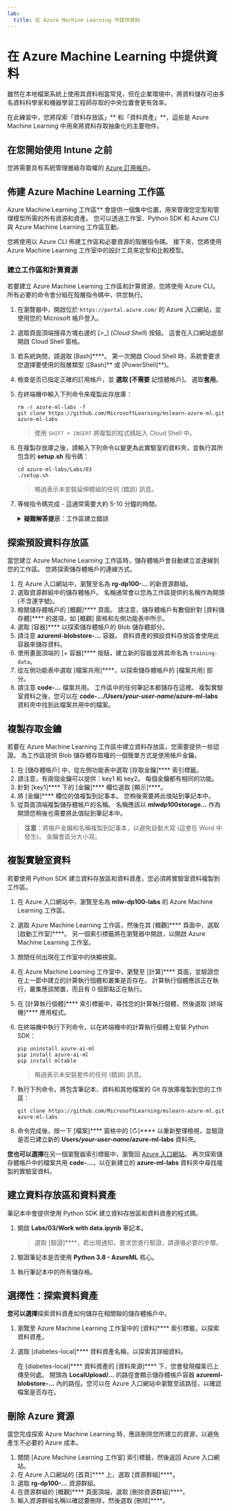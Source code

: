 ```yaml
---
lab:
  title: 在 Azure Machine Learning 中提供資料
---
```


# 在 Azure Machine Learning 中提供資料

雖然在本地檔案系統上使用其資料相當常見，但在企業環境中，將資料儲存可由多名資料科學家和機器學習工程師存取的中央位置會更有效率。

在此練習中，您將探索「資料存放區」** 和「資料資產」**，這些是 Azure Machine Learning 中用來將資料存取抽象化的主要物件。

## 在您開始使用 Intune 之前

您將需要具有系統管理層級存取權的 [Azure 訂用帳戶](https://azure.microsoft.com/free?azure-portal=true)。

## 佈建 Azure Machine Learning 工作區

Azure Machine Learning 工作區** 會提供一個集中位置，用來管理您定型和管理模型所需的所有資源和資產。 您可以透過工作室、Python SDK 和 Azure CLI 與 Azure Machine Learning 工作區互動。

您將使用以 Azure CLI 佈建工作區和必要資源的殼層指令碼。 接下來，您將使用 Azure Machine Learning 工作室中的設計工具來定型和比較模型。

### 建立工作區和計算資源

若要建立 Azure Machine Learning 工作區和計算資源，您將使用 Azure CLI。 所有必要的命令會分組在殼層指令碼中，供您執行。

1. 在瀏覽器中，開啟位於 `https://portal.azure.com/` 的 Azure 入口網站，並使用您的 Microsoft 帳戶登入。
1. 選取頁面頂端搜尋方塊右邊的 \[>_] (*Cloud Shell*) 按鈕。 這會在入口網站底部開啟 Cloud Shell 窗格。
1. 若系統詢問，請選取 [Bash]****。 第一次開啟 Cloud Shell 時，系統會要求您選擇要使用的殼層類型 ([Bash]** 或 [PowerShell]**)。
1. 檢查是否已指定正確的訂用帳戶，並 **選取 [不需要** 記憶體帳戶]。 選取**套用**。
1. 在終端機中輸入下列命令來複製此存放庫：

    ```azurecli
    rm -r azure-ml-labs -f
    git clone https://github.com/MicrosoftLearning/mslearn-azure-ml.git azure-ml-labs
    ```

    > 使用 `SHIFT + INSERT` 將複製的程式碼貼入 Cloud Shell 中。

1. 在複製存放庫之後，請輸入下列命令以變更為此實驗室的資料夾，並執行其所包含的 **setup.sh** 指令碼：

    ```azurecli
    cd azure-ml-labs/Labs/03
    ./setup.sh
    ```

    > 略過表示未安裝延伸模組的任何 (錯誤) 訊息。

1. 等候指令碼完成 - 這通常需要大約 5-10 分鐘的時間。

    <details>
    <summary><b>疑難解答提示</b>：工作區建立錯誤</summary><br>
    <p>如果您在透過 CLI 執行安裝文稿時收到錯誤，您需要手動佈建資源：</p>
    <ol>
        <li>在 Azure 入口網站 首頁中，選取 [<b>+建立資源</b>]。</li>
        <li><i>搜尋機器學習</i>服務，然後選取 <b>[Azure 機器學習</b>]。 選取 <b>建立</b>。</li>
        <li>使用下列設定建立新的 Azure Machine Learning 資源： <ul>
                <li><b>訂用帳戶</b>：您的 Azure 訂用帳戶<i></i></li>
                <li><b>資源群組</b>：rg-dp100-labs</li>
                <li><b>工作區名稱</b>：mlw-dp100-labs</li>
                <li><b>區域</b>：<i>選取最接近您所在位置的地理區域</i></li>
                <li><b>儲存體帳戶</b>：記下將為您的工作區建立的預設新儲存體帳戶<i></i></li>
                <li><b>金鑰保存庫</b>：記下將為您的工作區建立的預設新金鑰保存庫<i></i></li>
                <li><b>Application Insights</b>：記下將為您的工作區建立的預設新 Application Insights 資源<i></i></li>
                <li><b>容器登錄</b>：無 (在您第一次將模型部署到容器時，系統將會自動建立一個<i></i>)</li>
            </ul>
        <li>選取 <b>[檢閱 + 建立</b> ]，並等候工作區及其相關聯的資源建立 - 這通常需要大約 5 分鐘的時間。</li>
        <li>選取 <b>[移至資源</b>]，然後在其 [概觀<b>] </b>頁面中，選取 [<b>啟動工作室</b>]。 另一個索引標籤將在瀏覽器中開啟，以開啟 Azure Machine Learning 工作室。</li>
        <li>關閉在工作室中出現的任何快顯視窗。</li>
        <li>在 Azure Machine Learning 工作室 內，流覽至 <b>[計算] 頁面，然後選取+ <b>[計算</b>實例] 索引<b>卷標下的 [</b>新增</b>]。</li>
        <li>為計算實例指定唯一的名稱，然後選取 <b>Standard_DS11_v2</b> 做為虛擬機大小。</li>
        <li>選取 [檢閱 + 建立]<b></b>，然後選取 [建立]<b></b>。</li>
        <li>接下來，選取 [ <b>計算叢集] 索引標籤</b> ，然後選取 [ <b>+ 新增</b>]。</li>
        <li>選擇與您建立工作區所在的區域相同，然後選取 <b>[Standard_DS11_v2</b> ] 作為虛擬機大小。 選取<b>下一個</b></li>
        <li>為叢集提供唯一的名稱，然後選取 [ <b>建立</b>]。</li>
    </ol>
    </details>

## 探索預設資料存放區

當您建立 Azure Machine Learning 工作區時，儲存體帳戶會自動建立並連線到您的工作區。 您將探索儲存體帳戶的連線方式。

1. 在 Azure 入口網站中，瀏覽至名為 **rg-dp100-...** 的新資源群組。
1. 選取資源群組中的儲存體帳戶。 名稱通常會以您為工作區提供的名稱作為開頭 (不含連字號)。
1. 檢閱儲存體帳戶的 [概觀]**** 頁面。 請注意，儲存體帳戶有數個針對 [資料儲存體]**** 的選項，如 [概觀] 窗格和左側功能表中所示。
1. 選取 [容器]**** 以探索儲存體帳戶的 Blob 儲存體部分。
1. 請注意 **azureml-blobstore-...** 容器。 資料資產的預設資料存放區會使用此容器來儲存資料。
1. 使用畫面頂端的 [&#43; 容器]**** 按鈕，建立新的容器並將其命名為 `training-data`。
1. 從左側功能表中選取 [檔案共用]****，以探索儲存體帳戶的 [檔案共用] 部分。
1. 請注意 **code-...** 檔案共用。 工作區中的任何筆記本都儲存在這裡。 複製實驗室資料之後，您可以在 **code-.../Users/*your-user-name*/azure-ml-labs** 資料夾中找到此檔案共用中的檔案。

## 複製存取金鑰

若要在 Azure Machine Learning 工作區中建立資料存放區，您需要提供一些認證。 為工作區提供 Blob 儲存體存取權的一個簡單方式是使用帳戶金鑰。

1. 在 [儲存體帳戶] 中，從左側功能表中選取 [存取金鑰]**** 索引標籤。
1. 請注意，有兩個金鑰可以提供：key1 和 key2。 每個金鑰都有相同的功能。 
1. 針對 [key1]**** 下的 [金鑰]**** 欄位選取 [顯示]****。
1. 將 [金鑰]**** 欄位的值複製到記事本。 您稍後需要將此值貼到筆記本中。
1. 從頁面頂端複製儲存體帳戶的名稱。 名稱應該以 **mlwdp100storage...** 作為開頭您稍後也需要將此值貼到筆記本中。

> **注意**：將帳戶金鑰和名稱複製到記事本，以避免自動大寫 (這會在 Word 中發生)。 金鑰會區分大小寫。

## 複製實驗室資料

若要使用 Python SDK 建立資料存放區和資料資產，您必須將實驗室資料複製到工作區。

1. 在 Azure 入口網站中，瀏覽至名為 **mlw-dp100-labs** 的 Azure Machine Learning 工作區。
1. 選取 Azure Machine Learning 工作區，然後在其 [概觀]**** 頁面中，選取 [啟動工作室]****。 另一個索引標籤將在瀏覽器中開啟，以開啟 Azure Machine Learning 工作室。
1. 關閉任何出現在工作室中的快顯視窗。
1. 在 Azure Machine Learning 工作室中，瀏覽至 [計算]**** 頁面，並驗證您在上一節中建立的計算執行個體和叢集是否存在。 計算執行個體應該正在執行，叢集應該閒置，而且有 0 個節點正在執行。
1. 在 [計算執行個體]**** 索引標籤中，尋找您的計算執行個體，然後選取 [終端機]**** 應用程式。
1. 在終端機中執行下列命令，以在終端機中的計算執行個體上安裝 Python SDK：

    ```azurecli
    pip uninstall azure-ai-ml
    pip install azure-ai-ml
    pip install mltable
    ```

    > 略過表示未安裝套件的任何 (錯誤) 訊息。

1. 執行下列命令，將包含筆記本、資料和其他檔案的 Git 存放庫複製到您的工作區：

    ```azurecli
    git clone https://github.com/MicrosoftLearning/mslearn-azure-ml.git azure-ml-labs
    ```

1. 命令完成後，按一下 [檔案]**** 窗格中的 [&#8635;]**** 以重新整理檢視，並驗證是否已建立新的 **Users/*your-user-name*/azure-ml-labs** 資料夾。

**您也可以選擇**在另一個瀏覽器索引標籤中，瀏覽回 [Azure 入口網站](https://portal.azure.com?azure-portal=true)。 再次探索儲存體帳戶中的檔案共用 **code-...**，以在新建立的 **azure-ml-labs** 資料夾中尋找複製的實驗室資料。

## 建立資料存放區和資料資產

筆記本中會提供使用 Python SDK 建立資料存放區和資料資產的程式碼。

1. 開啟 **Labs/03/Work with data.ipynb** 筆記本。

    > 選取 [驗證]****，若出現通知，要求您進行驗證，請遵循必要的步驟。

1. 驗證筆記本是否使用 **Python 3.8 - AzureML** 核心。
1. 執行筆記本中的所有儲存格。

## 選擇性：探索資料資產

**您可以選擇**探索資料資產如何儲存在相關聯的儲存體帳戶中。

1. 瀏覽至 Azure Machine Learning 工作室中的 [資料]**** 索引標籤，以探索資料資產。
1. 選取 [diabetes-local]**** 資料資產名稱，以探索其詳細資料。 

    在 [diabetes-local]**** 資料資產的 [資料來源]**** 下，您會發現檔案已上傳至何處。 開頭為 **LocalUpload/...** 的路徑會顯示儲存體帳戶容器 **azureml-blobstore-...** 內的路徑。您可以在 Azure 入口網站中瀏覽至該路徑，以確認檔案是否存在。

## 刪除 Azure 資源

當您完成探索 Azure Machine Learning 時，應該刪除您所建立的資源，以避免產生不必要的 Azure 成本。

1. 關閉 [Azure Machine Learning 工作室] 索引標籤，然後返回 Azure 入口網站。
1. 在 Azure 入口網站的 [首頁]**** 上，選取 [資源群組]****。
1. 選取 **rg-dp100-...** 資源群組。
1. 在資源群組的 [概觀]**** 頁面頂端，選取 [刪除資源群組]****。
1. 輸入資源群組名稱以確認要刪除，然後選取 [刪除]****。
